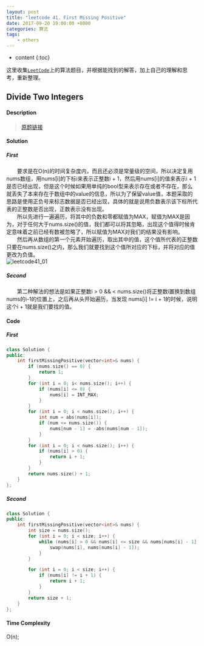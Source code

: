 ```yaml
---
layout: post
title: "leetcode 41. First Missing Positive"
date: 2017-09-20 19:00:00 +0800 
categories: 算法
tags: 
    - others
---
```

* content
{:toc}

这里收集[`LeetCode`](https://leetcode.com)上的算法题目，并根据能找到的解答，加上自己的理解和思考，重新整理。

<!-- more -->

## Divide Two Integers

#### Description

>[原题链接](https://leetcode.com/problems/first-missing-positive/description/)

#### Solution

##### First 

&emsp;&emsp;要求是在O(n)的时间复杂度内，而且还必须是常量级的空间，所以决定复用nums数组，用nums[i]的下标i来表示正整数i + 1，然后用nums[i]的值来表示i + 1是否已经出现，但是这个时候如果用单纯的bool型来表示存在或者不存在，那么就丢失了本来存在于数组中的value的信息，所以为了保留value值，本题采取的思路是使用正负号来标志数据是否已经出现，具体的就是说用负数表示该下标所代表的正整数是否出现，正数表示没有出现。  
&emsp;&emsp;所以先进行一遍遍历，将其中的负数和零都赋值为MAX，赋值为MAX是因为，对于任何大于nums.size()的值，我们都可以将其忽略，出现这个值得时候肯定意味着之前已经有数被忽略了，所以赋值为MAX对我们的结果没有影响。  
&emsp;&emsp;然后再从数组的第一个元素开始遍历，取出其中的值，这个值所代表的正整数只要在nums.size()之内，那么我们就要找到这个值所对应的下标，并将对应的值更改为负值。  
![leetcode41_01](http://ovwkcbdpf.bkt.clouddn.com/image/leetcode41/leetcode41_01.png)  

##### Second 

&emsp;&emsp;第二种解法的想法是如果正整数i > 0 && < nums.size()将正整数i置换到数组nums的i-1的位置上，之后再从头开始遍历，当发现 nums[i] != i + 1的时候，说明这个i + 1就是我们要找的值。

#### Code

##### First

```cpp
class Solution {
public:
    int firstMissingPositive(vector<int>& nums) {
        if (nums.size() == 0) {
            return 1;
        }
        for (int i = 0; i< nums.size(); i++) {
            if (nums[i] <= 0) {
                nums[i] = INT_MAX;
            }
        }
        for (int i = 0; i < nums.size(); i++) {
            int num = abs(nums[i]);
            if (num <= nums.size()) {
                nums[num - 1] = -abs(nums[num - 1]);
            } 
        }
        for (int i = 0; i < nums.size(); i++) {
            if (nums[i] > 0) {
                return i + 1;
            }
        }
        return nums.size() + 1;
    }
};
```

##### Second

```cpp
class Solution {
public:
    int firstMissingPositive(vector<int>& nums) {
        int size = nums.size();
        for (int i = 0; i < size; i++) {
            while (nums[i] > 0 && nums[i] <= size && nums[nums[i] - 1] != nums[i]) {
                swap(nums[i], nums[nums[i] - 1]);
            }
        }

        for (int i = 0; i < size; i++) {
            if (nums[i] != i + 1) {
                return i + 1;
            }
        }
        return size + 1;
    }
};
```

#### Time Complexity

O(n);